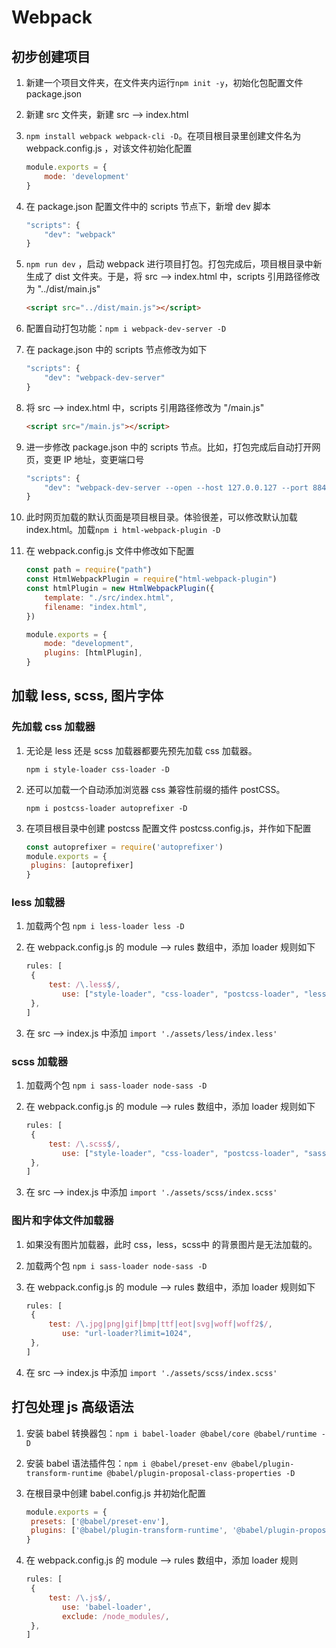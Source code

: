 # Webpack



## 初步创建项目

1. 新建一个项目文件夹，在文件夹内运行`npm init -y`，初始化包配置文件 package.json

2. 新建 src 文件夹，新建 src --> index.html

3. `npm install webpack webpack-cli -D`。在项目根目录里创建文件名为 webpack.config.js ，对该文件初始化配置

   ```js
   module.exports = {
       mode: 'development'
   }
   ```

4. 在 package.json 配置文件中的 scripts 节点下，新增 dev 脚本

   ```js
   "scripts": {
       "dev": "webpack"
   }
   ```

5. `npm run dev` ，启动 webpack 进行项目打包。打包完成后，项目根目录中新生成了 dist 文件夹。于是，将 src --> index.html 中，scripts 引用路径修改为 "../dist/main.js"

   ```html
   <script src="../dist/main.js"></script>
   ```

6. 配置自动打包功能：`npm i webpack-dev-server -D`

7. 在 package.json 中的 scripts 节点修改为如下

   ```js
   "scripts": {
       "dev": "webpack-dev-server"
   }
   ```

8. 将 src --> index.html 中，scripts 引用路径修改为 "/main.js"

   ```html
   <script src="/main.js"></script>
   ```

9. 进一步修改 package.json 中的 scripts 节点。比如，打包完成后自动打开网页，变更 IP 地址，变更端口号

   ```js
   "scripts": {
       "dev": "webpack-dev-server --open --host 127.0.0.127 --port 8848"
   }
   ```

10. 此时网页加载的默认页面是项目根目录。体验很差，可以修改默认加载 index.html。加载`npm i html-webpack-plugin -D`

11. 在 webpack.config.js 文件中修改如下配置

    ```js
    const path = require("path")
    const HtmlWebpackPlugin = require("html-webpack-plugin")
    const htmlPlugin = new HtmlWebpackPlugin({
    	template: "./src/index.html",
        filename: "index.html",
    })
    
    module.exports = {
        mode: "development",
      	plugins: [htmlPlugin],
    }
    ```



## 加载 less, scss, 图片字体



### 先加载 css 加载器

1. 无论是 less 还是 scss 加载器都要先预先加载 css 加载器。

   `npm i style-loader css-loader -D`

2. 还可以加载一个自动添加浏览器 css 兼容性前缀的插件 postCSS。

   `npm i postcss-loader autoprefixer -D`

3. 在项目根目录中创建 postcss 配置文件 postcss.config.js，并作如下配置

   ```js
   const autoprefixer = require('autoprefixer')
   module.exports = {
   	plugins: [autoprefixer]
   }
   ```

### less 加载器

1. 加载两个包 `npm i less-loader less -D`

2. 在 webpack.config.js 的 module --> rules 数组中，添加 loader 规则如下

   ```js
   rules: [
   	{
   		test: /\.less$/,
           use: ["style-loader", "css-loader", "postcss-loader", "less-loader"],
   	},
   ]
   ```

3. 在 src --> index.js 中添加 `import './assets/less/index.less'`

### scss 加载器

1. 加载两个包 `npm i sass-loader node-sass -D`

2. 在 webpack.config.js 的 module --> rules 数组中，添加 loader 规则如下

   ```js
   rules: [
   	{
   		test: /\.scss$/,
           use: ["style-loader", "css-loader", "postcss-loader", "sass-loader"],
   	},
   ]
   ```

3. 在 src --> index.js 中添加 `import './assets/scss/index.scss'`

### 图片和字体文件加载器

1. 如果没有图片加载器，此时 css，less，scss中 的背景图片是无法加载的。

2. 加载两个包 `npm i sass-loader node-sass -D`

3. 在 webpack.config.js 的 module --> rules 数组中，添加 loader 规则如下

   ```js
   rules: [
   	{
   		test: /\.jpg|png|gif|bmp|ttf|eot|svg|woff|woff2$/,
           use: "url-loader?limit=1024",
   	},
   ]
   ```

4. 在 src --> index.js 中添加 `import './assets/scss/index.scss'`



## 打包处理 js 高级语法

1. 安装 babel 转换器包：`npm i babel-loader @babel/core @babel/runtime -D`

2. 安装 babel 语法插件包：`npm i @babel/preset-env @babel/plugin-transform-runtime @babel/plugin-proposal-class-properties -D`

3. 在根目录中创建 babel.config.js 并初始化配置

   ```js
   module.exports = {
   	presets: ['@babel/preset-env'],
   	plugins: ['@babel/plugin-transform-runtime', '@babel/plugin-proposal-class-properties']
   }
   ```

4. 在 webpack.config.js 的 module --> rules 数组中，添加 loader 规则

   ```js
   rules: [
   	{
   		test: /\.js$/,
           use: 'babel-loader',
           exclude: /node_modules/,
   	},
   ]
   ```

   